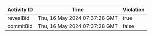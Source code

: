 | Activity ID | Time | Violation |
| --- | --- | --- |
| revealBid | Thu, 16 May 2024 07:37:28 GMT | true |
| commitBid | Thu, 16 May 2024 07:37:28 GMT | false |